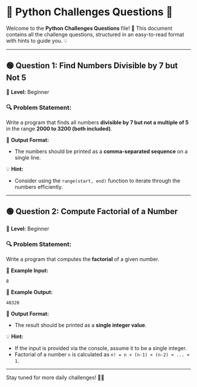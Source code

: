 # 📜 Python Challenges Questions 🐍

Welcome to the **Python Challenges Questions** file! 🚀 This document contains all the challenge questions, structured in an easy-to-read format with hints to guide you. 💡

---

## 🟢 Question 1: Find Numbers Divisible by 7 but Not 5

📌 **Level:** Beginner

### 🔍 Problem Statement:
Write a program that finds all numbers **divisible by 7 but not a multiple of 5** in the range **2000 to 3200 (both included)**.

📌 **Output Format:**
- The numbers should be printed as a **comma-separated sequence** on a single line.

💡 **Hint:**
- Consider using the `range(start, end)` function to iterate through the numbers efficiently.

---

## 🟢 Question 2: Compute Factorial of a Number

📌 **Level:** Beginner

### 🔍 Problem Statement:
Write a program that computes the **factorial** of a given number.

📌 **Example Input:**
```
8
```
📌 **Example Output:**
```
40320
```

📌 **Output Format:**
- The result should be printed as a **single integer value**.

💡 **Hint:**
- If the input is provided via the console, assume it to be a single integer.
- Factorial of a number `n` is calculated as `n! = n × (n-1) × (n-2) × ... × 1`.

---

Stay tuned for more daily challenges! 🚀🐍


